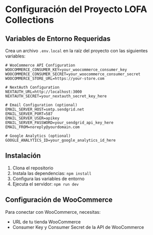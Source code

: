 # Configuración del Proyecto LOFA Collections

## Variables de Entorno Requeridas

Crea un archivo `.env.local` en la raíz del proyecto con las siguientes variables:

```env
# WooCommerce API Configuration
WOOCOMMERCE_CONSUMER_KEY=your_woocommerce_consumer_key
WOOCOMMERCE_CONSUMER_SECRET=your_woocommerce_consumer_secret
WOOCOMMERCE_STORE_URL=https://your-store.com

# NextAuth Configuration
NEXTAUTH_URL=http://localhost:3000
NEXTAUTH_SECRET=your_nextauth_secret_key_here

# Email Configuration (optional)
EMAIL_SERVER_HOST=smtp.sendgrid.net
EMAIL_SERVER_PORT=587
EMAIL_SERVER_USER=apikey
EMAIL_SERVER_PASSWORD=your_sendgrid_api_key_here
EMAIL_FROM=noreply@yourdomain.com

# Google Analytics (optional)
GOOGLE_ANALYTICS_ID=your_google_analytics_id_here
```

## Instalación

1. Clona el repositorio
2. Instala las dependencias: `npm install`
3. Configura las variables de entorno
4. Ejecuta el servidor: `npm run dev`

## Configuración de WooCommerce

Para conectar con WooCommerce, necesitas:
- URL de tu tienda WooCommerce
- Consumer Key y Consumer Secret de la API de WooCommerce
